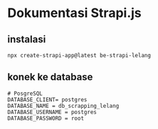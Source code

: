 # Dokumentasi Strapi.js

## instalasi
```
npx create-strapi-app@latest be-strapi-lelang
```

## konek ke database
```
# PosgreSQL
DATABASE_CLIENT= postgres
DATABASE_NAME = db_scrapping_lelang
DATABASE_USERNAME = postgres
DATABASE_PASSWORD = root
```